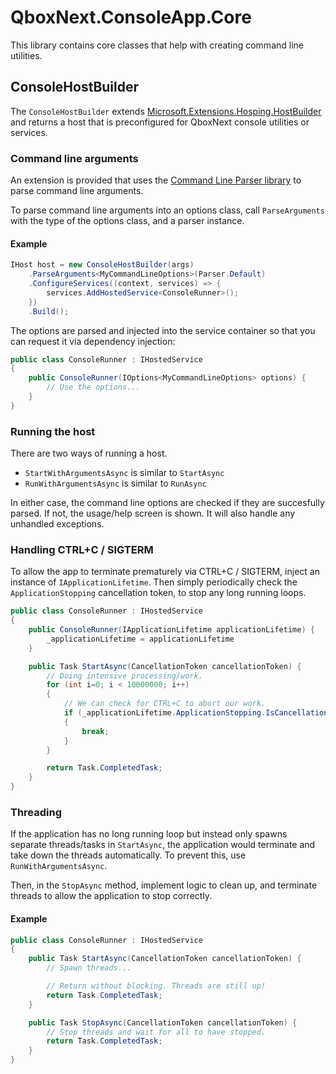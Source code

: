 # QboxNext.ConsoleApp.Core

This library contains core classes that help with creating command line utilities.

## ConsoleHostBuilder

The `ConsoleHostBuilder` extends [Microsoft.Extensions.Hosping.HostBuilder](https://docs.microsoft.com/en-us/dotnet/api/microsoft.extensions.hosting.hostbuilder?view=aspnetcore-2.2) and returns a host that is preconfigured for QboxNext console utilities or services.

### Command line arguments

An extension is provided that uses the [Command Line Parser library](https://github.com/commandlineparser/commandline) to parse command line arguments.

To parse command line arguments into an options class, call `ParseArguments` with the type of the options class, and a parser instance.

#### Example

```csharp
IHost host = new ConsoleHostBuilder(args)
    .ParseArguments<MyCommandLineOptions>(Parser.Default)
    .ConfigureServices((context, services) => {
        services.AddHostedService<ConsoleRunner>();
    })
    .Build();
```

The options are parsed and injected into the service container so that you can request it via dependency injection:

```csharp
public class ConsoleRunner : IHostedService
{
    public ConsoleRunner(IOptions<MyCommandLineOptions> options) {
        // Use the options...
    }
}
```

### Running the host

There are two ways of running a host.

- `StartWithArgumentsAsync` is similar to `StartAsync`
- `RunWithArgumentsAsync` is similar to `RunAsync`

In either case, the command line options are checked if they are succesfully parsed. If not, the usage/help screen is shown. It will also handle any unhandled exceptions.

### Handling CTRL+C / SIGTERM

To allow the app to terminate prematurely via CTRL+C / SIGTERM, inject an instance of `IApplicationLifetime`. Then simply periodically check the `ApplicationStopping` cancellation token, to stop any long running loops.

```csharp
public class ConsoleRunner : IHostedService
{
    public ConsoleRunner(IApplicationLifetime applicationLifetime) {
        _applicationLifetime = applicationLifetime
    }

    public Task StartAsync(CancellationToken cancellationToken) {
        // Doing intensive processing/work.
        for (int i=0; i < 10000000; i++)
        {
            // We can check for CTRL+C to abort our work.
            if (_applicationLifetime.ApplicationStopping.IsCancellationRequested)
            {
                break;
            }
        }

        return Task.CompletedTask;
    }
}
```

### Threading

If the application has no long running loop but instead only spawns separate threads/tasks in `StartAsync`, the application would terminate and take down the threads automatically. To prevent this, use `RunWithArgumentsAsync`.

Then, in the `StopAsync` method, implement logic to clean up, and terminate threads to allow the application to stop correctly.

#### Example

```csharp
public class ConsoleRunner : IHostedService
{
    public Task StartAsync(CancellationToken cancellationToken) {
        // Spawn threads...

        // Return without blocking. Threads are still up!
        return Task.CompletedTask;
    }

    public Task StopAsync(CancellationToken cancellationToken) {
        // Stop threads and wait for all to have stopped.
        return Task.CompletedTask;
    }
}
```
